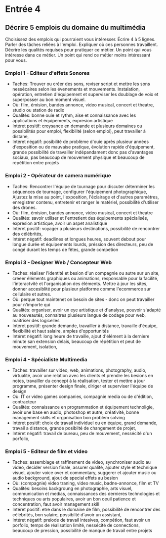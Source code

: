 # Entrée 4
## Décrire 5 emplois du domaine du multimédia
Choisissez des emplois qui pourraient vous intéresser. Écrire 4 à 5 lignes. Parler des tâches reliées à l'emploi. Expliquer où ces personnes travaillent. Décrire les qualités requises pour pratiquer ce métier. Un point qui vous intéresse dans ce métier. Un point qui rend ce métier moins intéressant pour vous.  

### Emploi 1 - Editeur d'effets Sonores
- Taches: Trouver ou créer des sons, reviser script et mettre les sons nessécaires selon les évenements et mouvements.
Instalation, opération, entretien d'équipement et  superviser les doublage de voix et superposser au bon moment visuel. 
- Où: flim, émision, bandes annonce, video musical, concert et theatre, studio ou station de radio
- Qualités: bonne ouie et rythm, aise et connaissance avec les applications et équipements, expresion artistique
- Intéret positif: croysance en demande et plusieurs domaines ou possibilités pour emploi, flexibilité (selon emploi), peut travailler à distane, 
- Intéret négatif: posibilité de problème d'ouie après plusieur années d'exposition ou de mauvaise pratique, évolution rapide d'équipement, grande possibilité de travailler indépandament donc pas d'avantages sociaux, pas beaucoup de mouvement physique et beaucoup de repétition entre projets

### Emploi 2 - Opérateur de camera numérique
- Taches: Rencontrer l'équipe de tournage pour discuter déterminer les séquences de tournage, configurer l'équipement photographique, Ajustez la mise au point, l'exposition, l'éclairage et d'autres paramètres, enregistrer contenu, entretenir et ranger le matériel, possibilité d'utiliser des drones.
- Où: flim, émision, bandes annonce, video musical, concert et theatre
- Qualités: savoir utiliser et l'entretient des équipements spécialisés, expresion artistique, avoir un aspet analistique
- Intéret positif: voyager a plusieurs destinations, possibilité de rencontrer des célébrités, 
- Intéret négatif: deadlines et longues heures, souvent debout pour longue durée et équipements lourds, préssion des directeurs, peu de congé durant les temps de fêtes, grande competion

### Emploi 3 - Designer Web / Concepteur Web
- Taches: réaliser l'identité et besion d'un compagnie ou autre sur un site, créeer éléments graphiques ou animations, responsable pour la facilité, l'interactvité et l'organisation des éléments. Mettre à jour les sites, donner accesiblité pour plusieur platforme comme l'ecommerce sur cellulaire et autres. 
- Où: perque tout maintenet on besoin de sites - donc on peut travailler pour n'importe qui
- Qualités: organiser, avoir un eye artistique et d'analyse, pouvoir s'adapté au nouveautés, connaitres plusieurs langue de codage pour web, maitriser des logicelles
- Intéret positif: grande demande, travailler à distance, travaille d'équipe, flexibilité et haut salaire, amples d'opportunités
- Intéret négatif: long heure de travaille, ajout d'élément à la derniere minute san extension delais, beaucoup de répétition et peut de mouvement, isolation, 

### Emploi 4 - Spécialiste Multimedia
- Taches: travailler sur video, web, animations, photography, audio, virtualité, avoir une relation avec les clients et prendre les besions en notes, travailler du concept à la réalisation, tester et mettre a jour programme, présenter design finale, diriger et superviser l'équipe de design 
- Où: IT or video games companies, compagnie media ou de d'édition, contracteur
- Qualités: connaissance en programmation et équipement technoligie, avoir une base en audio, photoshop et autre, créativité, bonne management skills et organisation bon problem solving
- Intéret positif: choix de travail individuel ou en équipe, grand demande, travail a distance, grande posibilté de changement de projet,  
- Intéret négatif: travail de bureau, peu de mouvement, nessécité d'un porfolio, 

### Emploi 5 - Editeur de film et video
- Taches: assemblage et raffinement de video, synchroniser audio au video, decider version finale, assurer qualité, ajouter style et technique visuel, ajouter voice over et commentary, suggerer et ajouter music ou audio background, ajout de special effets au besion
- Où: (compagnie) video traning, video music, badne-annonce, film et TV
- Qualités: besoins backgroung en photographie, arts visuel, communication et medias, connaissances des dernieres technologies et techniques ou arts populaires, avoir un bon oeuil patience et concentration, faut avoir management skill
- Intéret positif: etre dans le domaine de film, possibilité de rencontrer des célébrités, bon salaire, possibilté d'avoir un assistant, 
- Intéret négatif: preiode de travail intesives, compétion, faut avoir un porfolio, temps de réalisation limité, nessécité de connections, beaucoup de pression, possibilité de manque de travail entre projets


